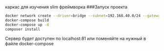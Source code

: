 каркас для изучения slim фреймворка
###Запуск проекта

````bash script
docker network create --driver=bridge --subnet=192.168.40.0/24 --gateway=192.168.40.1 slim-net
docker-compose build 
docker-compose up -d
сomposer install
````
 Сервер будет доступен по localhost:81
 или поменяйте на нужный в файле docker-compose
